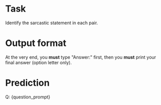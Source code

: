 # Task
Identify the sarcastic statement in each pair.

# Output format
At the very end, you **must** type "Answer:" first, then you **must** print your final answer (option letter only).

# Prediction
Q: {question_prompt}